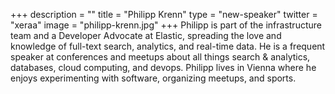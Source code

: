 +++
description = ""
title = "Philipp Krenn"
type = "new-speaker"
twitter = "xeraa"
image = "philipp-krenn.jpg"
+++
Philipp is part of the infrastructure team and a Developer Advocate at Elastic, spreading the love and knowledge of full-text search, analytics, and real-time data. He is a frequent speaker at conferences and meetups about all things search & analytics, databases, cloud computing, and devops. Philipp lives in Vienna where he enjoys experimenting with software, organizing meetups, and sports.